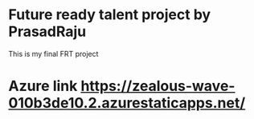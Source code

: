 # Future ready talent project by PrasadRaju
This is my final FRT project
# Azure link https://zealous-wave-010b3de10.2.azurestaticapps.net/
